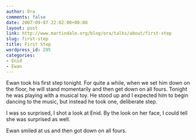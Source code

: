 ```yaml
---
author: Ora
comments: false
date: 2007-09-07 22:02:00+00:00
layout: post
link: http://www.martindale.org/blog/ora/talks/about/first-step
slug: first-step
title: First Step
wordpress_id: 295
categories:
- Enid
- Ewan
---
```


Ewan took his first step tonight. For quite a while, when we set him down on the floor, he will stand momentarily and then get down on all fours. Tonight he was playing with a musical toy. He stood up and I expected him to begin dancing to the music, but instead he took one, deliberate step.  
  
I was so surprised, I shot a look at Enid. By the look on her face, I could tell she was  surprised as well.  
  
Ewan smiled at us and then got down on all fours.
